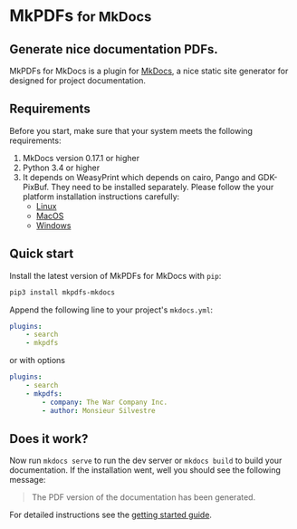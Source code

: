 # MkPDFs <small>for MkDocs</small>

## Generate nice documentation PDFs.

MkPDFs for MkDocs is a plugin for [MkDocs][1], a nice static site generator for
designed for project documentation.

  [1]: https://www.mkdocs.org

## Requirements
Before you start, make sure that your system meets the following requirements:

1. MkDocs version 0.17.1 or higher
2. Python 3.4 or higher
3. It depends on WeasyPrint which depends on cairo, Pango and GDK-PixBuf. They need to be installed separately. Please follow the your platform installation instructions carefully:
    - [Linux][weasyprint-linux]
    - [MacOS][weasyprint-macos]
    - [Windows][weasyprint-windows]

## Quick start
Install the latest version of MkPDFs for MkDocs with `pip`:

``` sh
pip3 install mkpdfs-mkdocs
```

Append the following line to your project's `mkdocs.yml`:

```yaml
plugins:
    - search
    - mkpdfs
```

or with options

```yaml
plugins:
    - search
    - mkpdfs:
        - company: The War Company Inc.
        - author: Monsieur Silvestre
```

## Does it work?

Now run `mkdocs serve` to run the dev server or `mkdocs build` to build your documentation. If the installation went, well you should see the following message:

> The PDF version of the documentation has been generated.


For detailed instructions see the [getting started guide][3].

  [3]: getting-started.md

  [weasyprint-linux]: https://weasyprint.readthedocs.io/en/latest/install.html#linux
  [weasyprint-macos]: https://weasyprint.readthedocs.io/en/latest/install.html#macos
  [weasyprint-windows]: https://weasyprint.readthedocs.io/en/latest/install.html#windows
